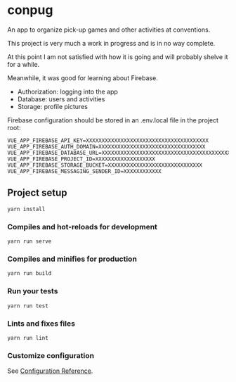 # conpug

An app to organize pick-up games and other activities at conventions.

This project is very much a work in progress and is in no way complete.

At this point I am not satisfied with how it is going and will probably shelve it for a while.

Meanwhile, it was good for learning about Firebase.
- Authorization: logging into the app
- Database: users and activities
- Storage: profile pictures

Firebase configuration should be stored in an .env.local file in the project root:

```
VUE_APP_FIREBASE_API_KEY=XXXXXXXXXXXXXXXXXXXXXXXXXXXXXXXXXXXXXXX
VUE_APP_FIREBASE_AUTH_DOMAIN=XXXXXXXXXXXXXXXXXXXXXXXXXXXXXXXXXX
VUE_APP_FIREBASE_DATABASE_URL=XXXXXXXXXXXXXXXXXXXXXXXXXXXXXXXXXXXXXXXXX
VUE_APP_FIREBASE_PROJECT_ID=XXXXXXXXXXXXXXXXXXX
VUE_APP_FIREBASE_STORAGE_BUCKET=XXXXXXXXXXXXXXXXXXXXXXXXXXXXXX
VUE_APP_FIREBASE_MESSAGING_SENDER_ID=XXXXXXXXXXXX
```

## Project setup
```
yarn install
```

### Compiles and hot-reloads for development
```
yarn run serve
```

### Compiles and minifies for production
```
yarn run build
```

### Run your tests
```
yarn run test
```

### Lints and fixes files
```
yarn run lint
```

### Customize configuration
See [Configuration Reference](https://cli.vuejs.org/config/).
